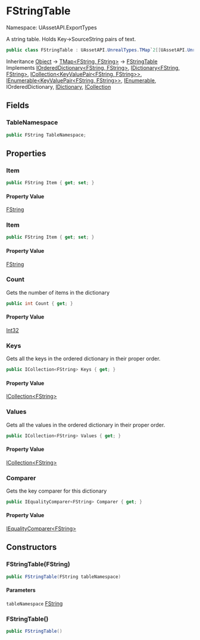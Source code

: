 # FStringTable

Namespace: UAssetAPI.ExportTypes

A string table. Holds Key-&gt;SourceString pairs of text.

```csharp
public class FStringTable : UAssetAPI.UnrealTypes.TMap`2[[UAssetAPI.UnrealTypes.FString, UAssetAPI, Version=1.0.0.0, Culture=neutral, PublicKeyToken=null],[UAssetAPI.UnrealTypes.FString, UAssetAPI, Version=1.0.0.0, Culture=neutral, PublicKeyToken=null]], UAssetAPI.UnrealTypes.IOrderedDictionary`2[[UAssetAPI.UnrealTypes.FString, UAssetAPI, Version=1.0.0.0, Culture=neutral, PublicKeyToken=null],[UAssetAPI.UnrealTypes.FString, UAssetAPI, Version=1.0.0.0, Culture=neutral, PublicKeyToken=null]], System.Collections.Generic.IDictionary`2[[UAssetAPI.UnrealTypes.FString, UAssetAPI, Version=1.0.0.0, Culture=neutral, PublicKeyToken=null],[UAssetAPI.UnrealTypes.FString, UAssetAPI, Version=1.0.0.0, Culture=neutral, PublicKeyToken=null]], System.Collections.Generic.ICollection`1[[System.Collections.Generic.KeyValuePair`2[[UAssetAPI.UnrealTypes.FString, UAssetAPI, Version=1.0.0.0, Culture=neutral, PublicKeyToken=null],[UAssetAPI.UnrealTypes.FString, UAssetAPI, Version=1.0.0.0, Culture=neutral, PublicKeyToken=null]], System.Private.CoreLib, Version=8.0.0.0, Culture=neutral, PublicKeyToken=7cec85d7bea7798e]], System.Collections.Generic.IEnumerable`1[[System.Collections.Generic.KeyValuePair`2[[UAssetAPI.UnrealTypes.FString, UAssetAPI, Version=1.0.0.0, Culture=neutral, PublicKeyToken=null],[UAssetAPI.UnrealTypes.FString, UAssetAPI, Version=1.0.0.0, Culture=neutral, PublicKeyToken=null]], System.Private.CoreLib, Version=8.0.0.0, Culture=neutral, PublicKeyToken=7cec85d7bea7798e]], System.Collections.IEnumerable, System.Collections.Specialized.IOrderedDictionary, System.Collections.IDictionary, System.Collections.ICollection
```

Inheritance [Object](https://docs.microsoft.com/en-us/dotnet/api/system.object) → [TMap&lt;FString, FString&gt;](./uassetapi.unrealtypes.tmap-2.md) → [FStringTable](./uassetapi.exporttypes.fstringtable.md)<br>
Implements [IOrderedDictionary&lt;FString, FString&gt;](./uassetapi.unrealtypes.iordereddictionary-2.md), [IDictionary&lt;FString, FString&gt;](https://docs.microsoft.com/en-us/dotnet/api/system.collections.generic.idictionary-2), [ICollection&lt;KeyValuePair&lt;FString, FString&gt;&gt;](https://docs.microsoft.com/en-us/dotnet/api/system.collections.generic.icollection-1), [IEnumerable&lt;KeyValuePair&lt;FString, FString&gt;&gt;](https://docs.microsoft.com/en-us/dotnet/api/system.collections.generic.ienumerable-1), [IEnumerable](https://docs.microsoft.com/en-us/dotnet/api/system.collections.ienumerable), IOrderedDictionary, [IDictionary](https://docs.microsoft.com/en-us/dotnet/api/system.collections.idictionary), [ICollection](https://docs.microsoft.com/en-us/dotnet/api/system.collections.icollection)

## Fields

### **TableNamespace**

```csharp
public FString TableNamespace;
```

## Properties

### **Item**

```csharp
public FString Item { get; set; }
```

#### Property Value

[FString](./uassetapi.unrealtypes.fstring.md)<br>

### **Item**

```csharp
public FString Item { get; set; }
```

#### Property Value

[FString](./uassetapi.unrealtypes.fstring.md)<br>

### **Count**

Gets the number of items in the dictionary

```csharp
public int Count { get; }
```

#### Property Value

[Int32](https://docs.microsoft.com/en-us/dotnet/api/system.int32)<br>

### **Keys**

Gets all the keys in the ordered dictionary in their proper order.

```csharp
public ICollection<FString> Keys { get; }
```

#### Property Value

[ICollection&lt;FString&gt;](https://docs.microsoft.com/en-us/dotnet/api/system.collections.generic.icollection-1)<br>

### **Values**

Gets all the values in the ordered dictionary in their proper order.

```csharp
public ICollection<FString> Values { get; }
```

#### Property Value

[ICollection&lt;FString&gt;](https://docs.microsoft.com/en-us/dotnet/api/system.collections.generic.icollection-1)<br>

### **Comparer**

Gets the key comparer for this dictionary

```csharp
public IEqualityComparer<FString> Comparer { get; }
```

#### Property Value

[IEqualityComparer&lt;FString&gt;](https://docs.microsoft.com/en-us/dotnet/api/system.collections.generic.iequalitycomparer-1)<br>

## Constructors

### **FStringTable(FString)**

```csharp
public FStringTable(FString tableNamespace)
```

#### Parameters

`tableNamespace` [FString](./uassetapi.unrealtypes.fstring.md)<br>

### **FStringTable()**

```csharp
public FStringTable()
```
